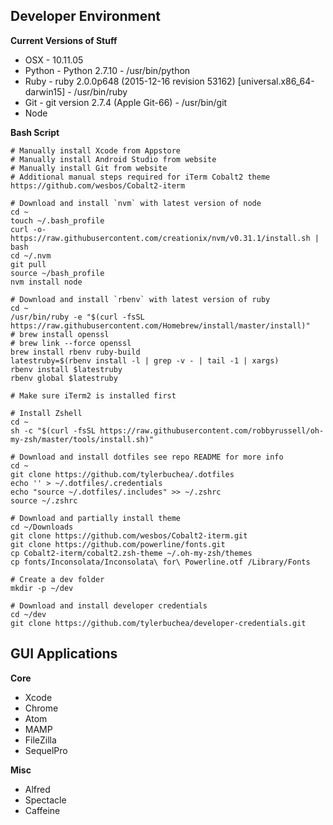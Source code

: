 ## Developer Environment

**Current Versions of Stuff**
* OSX - 10.11.05
* Python - Python 2.7.10 - /usr/bin/python
* Ruby - ruby 2.0.0p648 (2015-12-16 revision 53162) [universal.x86_64-darwin15] - /usr/bin/ruby
* Git - git version 2.7.4 (Apple Git-66) - /usr/bin/git
* Node

**Bash Script**

```language-bash
# Manually install Xcode from Appstore
# Manually install Android Studio from website
# Manually install Git from website
# Additional manual steps required for iTerm Cobalt2 theme https://github.com/wesbos/Cobalt2-iterm

# Download and install `nvm` with latest version of node
cd ~
touch ~/.bash_profile
curl -o- https://raw.githubusercontent.com/creationix/nvm/v0.31.1/install.sh | bash
cd ~/.nvm
git pull
source ~/bash_profile
nvm install node

# Download and install `rbenv` with latest version of ruby
cd ~
/usr/bin/ruby -e "$(curl -fsSL https://raw.githubusercontent.com/Homebrew/install/master/install)"
# brew install openssl
# brew link --force openssl
brew install rbenv ruby-build
latestruby=$(rbenv install -l | grep -v - | tail -1 | xargs)
rbenv install $latestruby
rbenv global $latestruby

# Make sure iTerm2 is installed first

# Install Zshell
cd ~
sh -c "$(curl -fsSL https://raw.githubusercontent.com/robbyrussell/oh-my-zsh/master/tools/install.sh)"

# Download and install dotfiles see repo README for more info
cd ~
git clone https://github.com/tylerbuchea/.dotfiles
echo '' > ~/.dotfiles/.credentials
echo "source ~/.dotfiles/.includes" >> ~/.zshrc
source ~/.zshrc

# Download and partially install theme
cd ~/Downloads
git clone https://github.com/wesbos/Cobalt2-iterm.git
git clone https://github.com/powerline/fonts.git
cp Cobalt2-iterm/cobalt2.zsh-theme ~/.oh-my-zsh/themes
cp fonts/Inconsolata/Inconsolata\ for\ Powerline.otf /Library/Fonts

# Create a dev folder
mkdir -p ~/dev

# Download and install developer credentials
cd ~/dev
git clone https://github.com/tylerbuchea/developer-credentials.git
```

## GUI Applications

**Core**

* Xcode
* Chrome
* Atom
* MAMP
* FileZilla
* SequelPro

**Misc**

* Alfred
* Spectacle
* Caffeine
